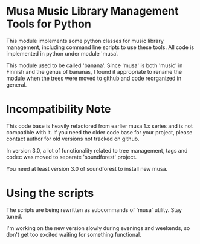 
# Musa Music Library Management Tools for Python #

This module implements some python classes for music library management,
including command line scripts to use these tools. All code is implemented
in python under module 'musa'.

This module used to be called 'banana'. Since 'musa' is both 'music' in Finnish
and the genus of bananas, I found it appropriate to rename the module when the
trees were moved to github and code reorganized in general. 

# Incompatibility Note #

This code base is heavily refactored from earlier musa 1.x series and is not 
compatible with it. If you need the older code base for your project, please 
contact author for old versions not tracked on github.

In version 3.0, a lot of functionality related to tree management, tags and
codec was moved to separate 'soundforest' project. 

You need at least version 3.0 of soundforest to install new musa.

# Using the scripts #

The scripts are being rewritten as subcommands of 'musa' utility. Stay tuned.

I'm working on the new version slowly during evenings and weekends, so don't
get too excited waiting for something functional.

